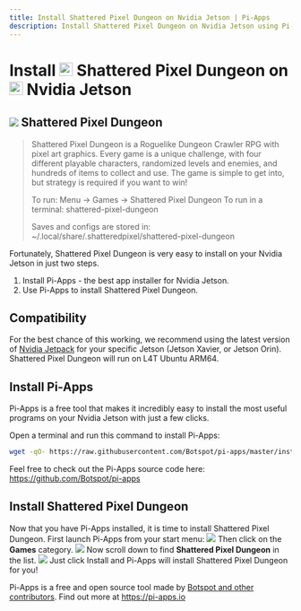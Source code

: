 ```yaml
---
title: Install Shattered Pixel Dungeon on Nvidia Jetson | Pi-Apps
description: Install Shattered Pixel Dungeon on Nvidia Jetson using Pi-Apps
---
```

<div class="simple-install-content content">

# Install <img src="/img/app-icons/Shattered Pixel Dungeon/icon-64.png" height=24> Shattered Pixel Dungeon on <img src=/img/other-icons/nvidia-icon.svg height=24> Nvidia Jetson

## <img src="/img/app-icons/Shattered Pixel Dungeon/icon-64.png"> Shattered Pixel Dungeon
> Shattered Pixel Dungeon is a Roguelike Dungeon Crawler RPG with pixel art graphics.
> Every game is a unique challenge, with four different playable characters, randomized levels and enemies, and hundreds of items to collect and use.
> The game is simple to get into, but strategy is required if you want to win!
> 
> To run: Menu -> Games -> Shattered Pixel Dungeon
> To run in a terminal: shattered-pixel-dungeon
> 
> Saves and configs are stored in: ~/.local/share/.shatteredpixel/shattered-pixel-dungeon

Fortunately, Shattered Pixel Dungeon is very easy to install on your Nvidia Jetson in just two steps.
1. Install Pi-Apps - the best app installer for Nvidia Jetson.
2. Use Pi-Apps to install Shattered Pixel Dungeon.
</div>
<div class="simple-install-content content">

## Compatibility
For the best chance of this working, we recommend using the latest version of [Nvidia Jetpack](https://developer.nvidia.com/embedded/jetpack-archive) for your specific Jetson (Jetson Xavier, or Jetson Orin).
Shattered Pixel Dungeon will run on L4T Ubuntu ARM64.
</div>
<div class="simple-install-content content">

## Install Pi-Apps

Pi-Apps is a free tool that makes it incredibly easy to install the most useful programs on your Nvidia Jetson with just a few clicks.

Open a terminal and run this command to install Pi-Apps:
```bash
wget -qO- https://raw.githubusercontent.com/Botspot/pi-apps/master/install | bash
```
Feel free to check out the Pi-Apps source code here: https://github.com/Botspot/pi-apps
</div>
<div class="simple-install-content content">

## Install Shattered Pixel Dungeon

Now that you have Pi-Apps installed, it is time to install Shattered Pixel Dungeon.
First launch Pi-Apps from your start menu:
<img src="/img/start-menu.png">
Then click on the <b>Games</b> category.
<img src="/img/category-selections/Games.png">
Now scroll down to find <b>Shattered Pixel Dungeon</b> in the list.
<img src="/img/app-icons/Shattered Pixel Dungeon/app-selection.png">
Just click Install and Pi-Apps will install Shattered Pixel Dungeon for you!
</div>
<div class="simple-install-content content">

Pi-Apps is a free and open source tool made by [Botspot and other contributors](/about/#contributors). Find out more at https://pi-apps.io
</div>
